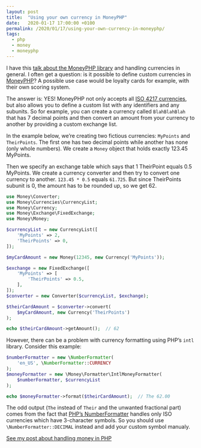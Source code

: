 ```yaml
---
layout: post
title:  "Using your own currency in MoneyPHP"
date:   2020-01-17 17:00:00 +0100
permalink: /2020/01/17/using-your-own-currency-in-moneyphp/
tags:
  - php
  - money
  - moneyphp
---
```


I have this [talk about the MoneyPHP library](https://www.slideshare.net/PiotrHorzycki/how-to-count-money-using-php-and-not-lose-money) and handling currencies in general. I often get a question: is it possible to define custom currencies in [MoneyPHP](https://moneyphp.org/en/stable/index.html)? A possible use case would be loyalty cards for example, with their own scoring system.

The answer is: YES! MoneyPHP not only accepts all [ISO 4217 currencies](https://www.iso.org/iso-4217-currency-codes.html), but also allows you to define a custom list with any identifiers and any subunits. So for example, you can create a currency called `BlahBlahBlah` that has 7 decimal points and then convert an amount from your currency to another by providing a custom exchange list.

In the example below, we’re creating two fictious currencies: `MyPoints` and `TheirPoints`. The first one has two decimal points while another has none (only whole numbers). We create a `Money` object that holds exactly 123.45 MyPoints.

Then we specify an exchange table which says that 1 TheirPoint equals 0.5 MyPoints. We create a currency converter and then try to convert one currency to another. `123.45 * 0.5` equals `61.725`. But since TheirPoints subunit is 0, the amount has to be rounded up, so we get 62.

```php
use Money\Converter;
use Money\Currencies\CurrencyList;
use Money\Currency;
use Money\Exchange\FixedExchange;
use Money\Money;

$currencyList = new CurrencyList([
    'MyPoints' => 2,
    'TheirPoints' => 0,
]);

$myCardAmount = new Money(12345, new Currency('MyPoints'));

$exchange = new FixedExchange([
    'MyPoints' => [
        'TheirPoints' => 0.5,
    ],
]);
$converter = new Converter($currencyList, $exchange);

$theirCardAmount = $converter->convert(
    $myCardAmount, new Currency('TheirPoints')
);

echo $theirCardAmount->getAmount();  // 62
```

However, there can be a problem with currency formatting using PHP’s `intl` library. Consider this example:

```php
$numberFormatter = new \NumberFormatter(
    'en_US', \NumberFormatter::CURRENCY
);
$moneyFormatter = new \Money\Formatter\IntlMoneyFormatter(
    $numberFormatter, $currencyList
);

echo $moneyFormatter->format($theirCardAmount);  // The 62.00
```

The odd output (`The` instead of `Their` and the unwanted fractional part) comes from the fact that [PHP’s NumberFormatter](https://www.php.net/manual/en/numberformatter.formatcurrency.php) handles only ISO currencies which have 3-character symbols. So you should use `\NumberFormatter::DECIMAL` instead and add your custom symbol manualy.

[See my post about handling money in PHP](/2018/08/24/learn-how-to-count-money-or-you-will-lose-it/)
